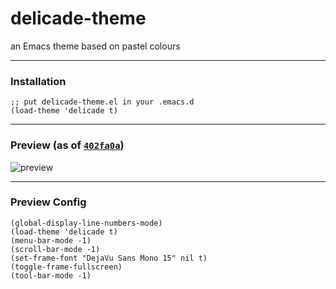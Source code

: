 # delicade-theme
an Emacs theme based on pastel colours

---
### Installation
```elisp
;; put delicade-theme.el in your .emacs.d
(load-theme 'delicade t)
```

---
### Preview (as of [`402fa0a`](https://github.com/cheeze2000/delicade-theme/commit/402fa0a5f77ac5b27292b46158469f067fb75bb8))
![preview](https://cdn.discordapp.com/attachments/437471715975757834/753772251752693760/unknown.png)

---
### Preview Config
```elisp
(global-display-line-numbers-mode)
(load-theme 'delicade t)
(menu-bar-mode -1)
(scroll-bar-mode -1)
(set-frame-font "DejaVu Sans Mono 15" nil t)
(toggle-frame-fullscreen)
(tool-bar-mode -1)
```
